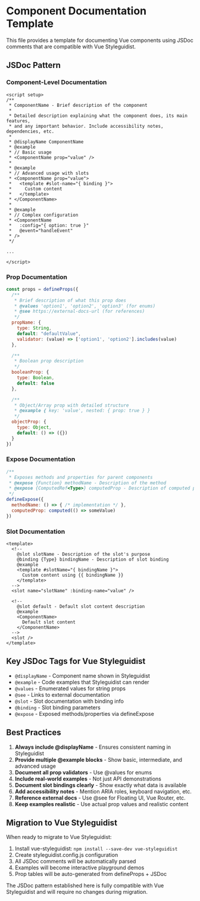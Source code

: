 # Component Documentation Template

This file provides a template for documenting Vue components using JSDoc comments that are compatible with Vue Styleguidist.

## JSDoc Pattern

### Component-Level Documentation

```vue
<script setup>
/**
 * ComponentName - Brief description of the component
 *
 * Detailed description explaining what the component does, its main features,
 * and any important behavior. Include accessibility notes, dependencies, etc.
 *
 * @displayName ComponentName
 * @example
 * // Basic usage
 * <ComponentName prop="value" />
 *
 * @example
 * // Advanced usage with slots
 * <ComponentName prop="value">
 *   <template #slot-name="{ binding }">
 *     Custom content
 *   </template>
 * </ComponentName>
 *
 * @example
 * // Complex configuration
 * <ComponentName
 *   :config="{ option: true }"
 *   @event="handleEvent"
 * />
 */

...

</script>
```

### Prop Documentation

```javascript
const props = defineProps({
  /**
   * Brief description of what this prop does
   * @values 'option1', 'option2', 'option3' (for enums)
   * @see https://external-docs-url (for references)
   */
  propName: {
    type: String,
    default: "defaultValue",
    validator: (value) => ['option1', 'option2'].includes(value)
  },

  /**
   * Boolean prop description
   */
  booleanProp: {
    type: Boolean,
    default: false
  },

  /**
   * Object/Array prop with detailed structure
   * @example { key: 'value', nested: { prop: true } }
   */
  objectProp: {
    type: Object,
    default: () => ({})
  }
})
```

### Expose Documentation

```javascript
/**
 * Exposes methods and properties for parent components
 * @expose {Function} methodName - Description of the method
 * @expose {ComputedRef<Type>} computedProp - Description of computed property
 */
defineExpose({
  methodName: () => { /* implementation */ },
  computedProp: computed(() => someValue)
})
```

### Slot Documentation

```vue
<template>
  <!--
    @slot slotName - Description of the slot's purpose
    @binding {Type} bindingName - Description of slot binding
    @example
    <template #slotName="{ bindingName }">
      Custom content using {{ bindingName }}
    </template>
  -->
  <slot name="slotName" :binding-name="value" />

  <!--
    @slot default - Default slot content description
    @example
    <ComponentName>
      Default slot content
    </ComponentName>
  -->
  <slot />
</template>
```

## Key JSDoc Tags for Vue Styleguidist

- `@displayName` - Component name shown in Styleguidist
- `@example` - Code examples that Styleguidist can render
- `@values` - Enumerated values for string props
- `@see` - Links to external documentation
- `@slot` - Slot documentation with binding info
- `@binding` - Slot binding parameters
- `@expose` - Exposed methods/properties via defineExpose

## Best Practices

1. **Always include @displayName** - Ensures consistent naming in Styleguidist
2. **Provide multiple @example blocks** - Show basic, intermediate, and advanced usage
3. **Document all prop validators** - Use @values for enums
4. **Include real-world examples** - Not just API demonstrations
5. **Document slot bindings clearly** - Show exactly what data is available
6. **Add accessibility notes** - Mention ARIA roles, keyboard navigation, etc.
7. **Reference external docs** - Use @see for Floating UI, Vue Router, etc.
8. **Keep examples realistic** - Use actual prop values and realistic content

## Migration to Vue Styleguidist

When ready to migrate to Vue Styleguidist:

1. Install vue-styleguidist: `npm install --save-dev vue-styleguidist`
2. Create styleguidist.config.js configuration
3. All JSDoc comments will be automatically parsed
4. Examples will become interactive playground demos
5. Prop tables will be auto-generated from defineProps + JSDoc

The JSDoc pattern established here is fully compatible with Vue Styleguidist and will require no changes during migration.
